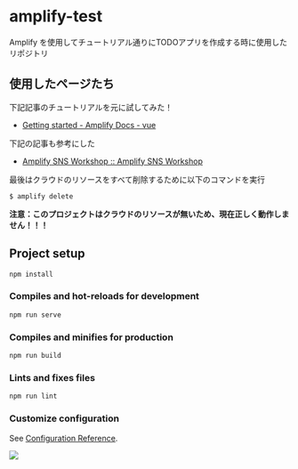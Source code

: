 # amplify-test

Amplify を使用してチュートリアル通りにTODOアプリを作成する時に使用したリポジトリ

## 使用したページたち

下記記事のチュートリアルを元に試してみた！

- [Getting started - Amplify Docs - vue](https://docs.amplify.aws/start/q/integration/vue)

下記の記事も参考にした

- [Amplify SNS Workshop :: Amplify SNS Workshop](https://amplify-sns.workshop.aws/ja)

最後はクラウドのリソースをすべて削除するために以下のコマンドを実行

```shell
$ amplify delete
```
 
**注意：このプロジェクトはクラウドのリソースが無いため、現在正しく動作しません！！！**

## Project setup
```
npm install
```

### Compiles and hot-reloads for development
```
npm run serve
```

### Compiles and minifies for production
```
npm run build
```

### Lints and fixes files
```
npm run lint
```

### Customize configuration
See [Configuration Reference](https://cli.vuejs.org/config/).


![](https://img.shields.io/badge/coverage-100%25-green?link=https://yahoo.co.jp&link=https://yahoo.co.jp)

